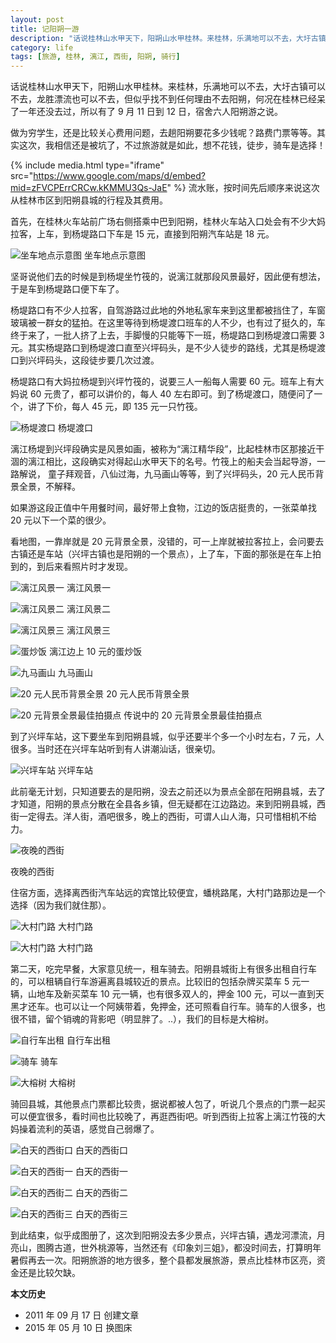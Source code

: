 ```yaml
---
layout: post
title: 记阳朔一游
description: "话说桂林山水甲天下，阳朔山水甲桂林。来桂林，乐满地可以不去，大圩古镇可以不去，龙胜漂流也可以不去，但似乎找不到任何理由不去阳朔，何况在桂林已经呆了一年还没去过，所以有了 9 月 11 日到 12 日，宿舍六人阳朔游之说。"
category: life
tags: [旅游, 桂林, 漓江, 西街, 阳朔, 骑行]
---
```


话说桂林山水甲天下，阳朔山水甲桂林。来桂林，乐满地可以不去，大圩古镇可以不去，龙胜漂流也可以不去，但似乎找不到任何理由不去阳朔，何况在桂林已经呆了一年还没去过，所以有了 9 月 11 日到 12 日，宿舍六人阳朔游之说。

做为穷学生，还是比较关心费用问题，去趟阳朔要花多少钱呢？路费门票等等。其实这次，我相信还是被坑了，不过旅游就是如此，想不花钱，徒步，骑车是选择！

{% include media.html type="iframe" src="https://www.google.com/maps/d/embed?mid=zFVCPErrCRCw.kKMMU3Qs-JaE" %}
流水账，按时间先后顺序来说这次从桂林市区到阳朔县城的行程及其费用。

首先，在桂林火车站前广场右侧搭乘中巴到阳朔，桂林火车站入口处会有不少大妈拉客，上车，到杨堤路口下车是 15 元，直接到阳朔汽车站是 18 元。

![坐车地点示意图](http://restapi.amap.com/v3/staticmap?location=110.283382,25.261683&zoom=16&size=640*427&markers=mid,,A:110.283382,25.261683&key=ee95e52bf08006f63fd29bcfbcf21df0)
坐车地点示意图

坚哥说他们去的时候是到杨堤坐竹筏的，说漓江就那段风景最好，因此便有想法，于是车到杨堤路口便下车了。

杨堤路口有不少人拉客，自驾游路过此地的外地私家车来到这里都被挡住了，车窗玻璃被一群女的猛拍。在这里等待到杨堤渡口班车的人不少，也有过了挺久的，车终于来了，一批人挤了上去，手脚慢的只能等下一班，杨堤路口到杨堤渡口需要 3 元。其实杨堤路口到杨堤渡口直至兴坪码头，是不少人徒步的路线，尤其是杨堤渡口到兴坪码头，这段徒步要几次过渡。

杨堤路口有大妈拉杨堤到兴坪竹筏的，说要三人一船每人需要 60 元。班车上有大妈说 60 元贵了，都可以讲价的，每人 40 左右即可。到了杨堤渡口，随便问了一个，讲了下价，每人 45 元，即 135 元一只竹筏。

![杨堤渡口]({{site.IMG_PATH}}/travel-in-yangshuo-01.jpg_640)
杨堤渡口

漓江杨堤到兴坪段确实是风景如画，被称为“漓江精华段”，比起桂林市区那接近干涸的漓江相比，这段确实对得起山水甲天下的名号。竹筏上的船夫会当起导游，一路解说， 童子拜观音，八仙过海，九马画山等等，到了兴坪码头，20 元人民币背景全景，不解释。

如果游这段正值中午用餐时间，最好带上食物，江边的饭店挺贵的，一张菜单找 20 元以下一个菜的很少。

看地图，一靠岸就是 20 元背景全景，没错的，可一上岸就被拉客拉上，会问要去古镇还是车站（兴坪古镇也是阳朔的一个景点），上了车，下面的那张是在车上拍到的，到后来看照片时才发现。

![漓江风景一]({{site.IMG_PATH}}/travel-in-yangshuo-02.jpg_640)
漓江风景一

![漓江风景二]({{site.IMG_PATH}}/travel-in-yangshuo-03.jpg_640)
漓江风景二

![漓江风景三]({{site.IMG_PATH}}/travel-in-yangshuo-04.jpg_640)
漓江风景三

![蛋炒饭]({{site.IMG_PATH}}/travel-in-yangshuo-05.jpg_640)
漓江边上 10 元的蛋炒饭

![九马画山]({{site.IMG_PATH}}/travel-in-yangshuo-06.jpg_640)
九马画山

![20 元人民币背景全景]({{site.IMG_PATH}}/travel-in-yangshuo-07.jpg_640)
20 元人民币背景全景

![20 元背景全景最佳拍摄点]({{site.IMG_PATH}}/travel-in-yangshuo-08.jpg_640)
传说中的 20 元背景全景最佳拍摄点

到了兴坪车站，这下要坐车到阳朔县城，似乎还要半个多一个小时左右，7 元，人很多。当时还在兴坪车站听到有人讲潮汕话，很亲切。

![兴坪车站]({{site.IMG_PATH}}/travel-in-yangshuo-09.jpg_640)
兴坪车站

此前毫无计划，只知道要去的是阳朔，没去之前还以为景点全部在阳朔县城，去了才知道，阳朔的景点分散在全县各乡镇，但无疑都在江边路边。来到阳朔县城，西街一定得去。洋人街，酒吧很多，晚上的西街，可谓人山人海，只可惜相机不给力。

![夜晚的西街]({{site.IMG_PATH}}/travel-in-yangshuo-10.jpg_640)

夜晚的西街

住宿方面，选择离西街汽车站远的宾馆比较便宜，蟠桃路尾，大村门路那边是一个选择（因为我们就住那）。

![大村门路]({{site.IMG_PATH}}/travel-in-yangshuo-11.jpg_640)
大村门路

![大村门路]({{site.IMG_PATH}}/travel-in-yangshuo-12.jpg_640)
大村门路

第二天，吃完早餐，大家意见统一，租车骑去。阳朔县城街上有很多出租自行车的，可以租辆自行车游遍离县城较近的景点。比较旧的包括杂牌买菜车 5 元一辆，山地车及新买菜车 10 元一辆，也有很多双人的，押金 100 元，可以一直到天黑才还车。也可以让一个阿姨带着，免押金，还可照看自行车。骑车的人很多，也很不错，留个销魂的背影吧（明显胖了。..），我们的目标是大榕树。

![自行车出租]({{site.IMG_PATH}}/travel-in-yangshuo-13.jpg_640)
自行车出租

![骑车]({{site.IMG_PATH}}/travel-in-yangshuo-14.jpg_640)
骑车

![大榕树]({{site.IMG_PATH}}/travel-in-yangshuo-15.jpg_640)
大榕树

骑回县城，其他景点门票都比较贵，据说都被人包了，听说几个景点的门票一起买可以便宜很多，看时间也比较晚了，再逛西街吧。听到西街上拉客上漓江竹筏的大妈操着流利的英语，感觉自己弱爆了。

![白天的西街口]({{site.IMG_PATH}}/travel-in-yangshuo-16.jpg_640)
白天的西街口

![白天的西街一]({{site.IMG_PATH}}/travel-in-yangshuo-17.jpg_640)
白天的西街一

![白天的西街二]({{site.IMG_PATH}}/travel-in-yangshuo-18.jpg_640)
白天的西街二

![白天的西街三]({{site.IMG_PATH}}/travel-in-yangshuo-19.jpg_640)
白天的西街三

到此结束，似乎成图册了，这次到阳朔没去多少景点，兴坪古镇，遇龙河漂流，月亮山，图腾古道，世外桃源等，当然还有《印象刘三姐》，都没时间去，打算明年暑假再去一次。阳朔旅游的地方很多，整个县都发展旅游，景点比桂林市区亮，资金还是比较欠缺。

**本文历史**

* 2011 年 09 月 17 日 创建文章
* 2015 年 05 月 10 日 换图床
